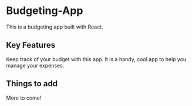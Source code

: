 # Budgeting-App

This is a budgeting app built with React.

## Key Features

Keep track of your budget with this app.  It is a handy, cool app to help you manage your expenses.

## Things to add

More to come!


